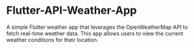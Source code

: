 # Flutter-API-Weather-App
A simple Flutter weather app that leverages the OpenWeatherMap API to fetch real-time weather data. This app allows users to view the current weather conditions for their location.

